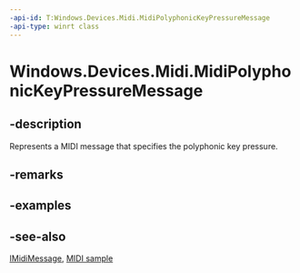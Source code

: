 ----api-id: T:Windows.Devices.Midi.MidiPolyphonicKeyPressureMessage
-api-type: winrt class
---<!-- Class syntax.public class MidiPolyphonicKeyPressureMessage : Windows.Devices.Midi.IMidiMessage, Windows.Devices.Midi.IMidiPolyphonicKeyPressureMessage--># Windows.Devices.Midi.MidiPolyphonicKeyPressureMessage## -descriptionRepresents a MIDI message that specifies the polyphonic key pressure.## -remarks## -examples## -see-also[IMidiMessage](imidimessage.md), [MIDI  sample](http://go.microsoft.com/fwlink/p/?LinkID=394281)
